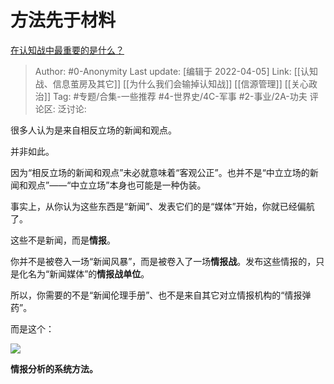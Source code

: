 # 方法先于材料
[在认知战中最重要的是什么？](https://zhuanlan.zhihu.com/p/493343550)

> Author: #0-Anonymity
> Last update: [编辑于 2022-04-05]
> Link: [[认知战、信息茧房及其它]] [[为什么我们会输掉认知战]] [[信源管理]] [[关心政治]]
> Tag: #专题/合集-一些推荐 #4-世界史/4C-军事 #2-事业/2A-功夫
> 评论区:
> 泛讨论:

很多人认为是来自相反立场的新闻和观点。

并非如此。

因为“相反立场的新闻和观点”未必就意味着“客观公正”。也并不是“中立立场的新闻和观点”——“中立立场”本身也可能是一种伪装。

事实上，从你认为这些东西是“新闻”、发表它们的是“媒体”开始，你就已经偏航了。

这些不是新闻，而是**情报**。

你并不是被卷入一场“新闻风暴”，而是被卷入了一场**情报战**。发布这些情报的，只是化名为“新闻媒体”的**情报战单位**。

所以，你需要的不是“新闻伦理手册”、也不是来自其它对立情报机构的“情报弹药”。

而是这个：

![](https://pic3.zhimg.com/v2-b4127c5d31c94b0ee4b538ccc86bac3e_b.jpg)

**情报分析的系统方法。**
